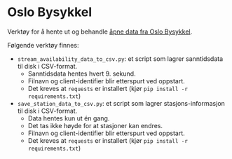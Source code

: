 # Oslo Bysykkel

Verktøy for å hente ut og behandle [åpne data fra Oslo Bysykkel](https://oslobysykkel.no/apne-data).

Følgende verktøy finnes:

* `stream_availability_data_to_csv.py`: et script som lagrer sanntidsdata til disk i CSV-format.
    * Sanntidsdata hentes hvert 9. sekund.
    * Filnavn og client-identifier blir etterspurt ved oppstart.
    * Det kreves at `requests` er installert (kjør `pip install -r requirements.txt`)
* `save_station_data_to_csv.py`: et script som lagrer stasjons-informasjon til disk i CSV-format.
    * Data hentes kun ut én gang.
    * Det tas ikke høyde for at stasjoner kan endres.
    * Filnavn og client-identifier blir etterspurt ved oppstart.
    * Det kreves at `requests` er installert (kjør `pip install -r requirements.txt`)
